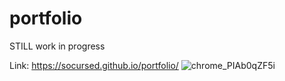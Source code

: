 # portfolio
STILL work in progress


Link: 
https://socursed.github.io/portfolio/
![chrome_PIAb0qZF5i](https://user-images.githubusercontent.com/45186916/158002375-944fe6e3-f4a8-4f1c-94e1-3d5165642627.jpg)
